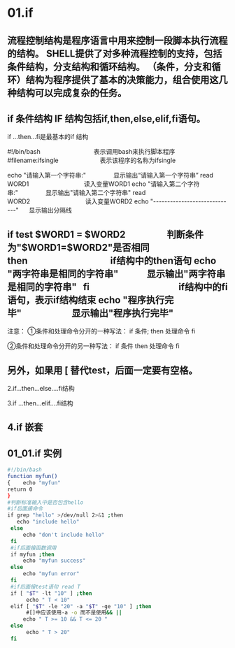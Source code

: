 # 01.if

流程控制结构是程序语言中用来控制一段脚本执行流程的结构。
SHELL提供了对多种流程控制的支持，包括条件结构，分支结构和循环结构。
（条件，分支和循环）结构为程序提供了基本的决策能力，组合使用这几种结构可以完成复杂的任务。
-----------------------------------------------------------------------------------------------------
if 条件结构
IF 结构包括if,then,else,elif,fi语句。
----------------------------------------------------------
if ...then...fi是最基本的if 结构

#!/bin/bash                               表示调用bash来执行脚本程序
#filename:ifsingle                        表示该程序的名称为ifsingle

echo "请输入第一个字符串:"                显示输出“请输入第一个字符串”
read WORD1                                读入变量WORD1
echo "请输入第二个字符串:"                显示输出"请输入第二个字符串"
read WORD2                                读入变量WORD2
echo "-----------------------------"      显示输出分隔线

if test $WORD1 = $WORD2                   判断条件为"$WORD1=$WORD2"是否相同
then                                      if结构中的then语句
echo "两字符串是相同的字符串"             显示输出"两字符串是相同的字符串"  
fi 
                                       if结构中的fi语句，表示if结构结束
echo "程序执行完毕"                       显示输出"程序执行完毕"
----------------------------------------------------------
注意： 
①条件和处理命令分开的一种写法：
if 条件; then
处理命令
fi

②条件和处理命令分开的另一种写法：
if 条件
then
处理命令
fi

另外，如果用 [  替代test，后面一定要有空格。
----------------------------------------------------------
2.if...then...else....fi结构

3.if ...then...elif....fi结构

4.if 嵌套
-----------------------------------------------------------------------------------------------------
## 01_01.if 实例

```bash
#!/bin/bash 
function myfun()
{    echo "myfun"    
return 0
}
#判断标准输入中是否包含hello
#if后面接命令
if grep "hello" >/dev/null 2>&1 ;then 
   echo "include hello"
 else
     echo "don't include hello"
 fi
 #if后面接函数调用
 if myfun ;then
     echo "myfun success"
 else
     echo "myfun error"
 fi
 #if后面接test语句 read T
 if [ "$T" -lt "10" ] ;then
      echo " T < 10"
 elif [ "$T" -le "20" -a "$T" -ge "10" ] ;then
      #[]中应该使用-a -o 而不是使用&& ||
     echo " T >= 10 && T <= 20 "
 else
      echo " T > 20"
 fi
 ```
